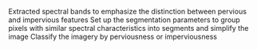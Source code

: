 


Extracted spectral bands to emphasize the distinction between pervious and impervious features 
Set up the segmentation parameters to group pixels with similar spectral characteristics into segments and simplify the image
Classify the imagery by perviousness or imperviousness
